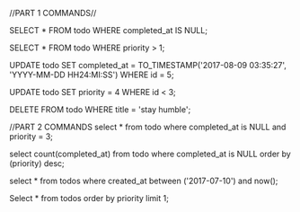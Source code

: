 //PART 1 COMMANDS//

SELECT * FROM todo WHERE completed_at IS NULL;

SELECT * FROM todo WHERE priority > 1;

UPDATE todo
SET completed_at = TO_TIMESTAMP('2017-08-09 03:35:27', 'YYYY-MM-DD HH24:MI:SS') WHERE id = 5;

UPDATE todo
SET priority = 4 WHERE id < 3;

DELETE FROM todo WHERE title = 'stay humble';





//PART 2 COMMANDS
select * from todo where completed_at is NULL and priority = 3;

select count(completed_at) from todo where completed_at is NULL order by (priority) desc;

select * from todos where created_at between ('2017-07-10') and now();

Select * from todos order by priority limit 1;
